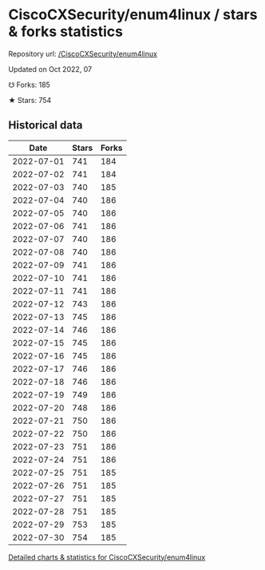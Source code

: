 # CiscoCXSecurity/enum4linux / stars & forks statistics

Repository url: [/CiscoCXSecurity/enum4linux](https://github.com/CiscoCXSecurity/enum4linux)

Updated on Oct 2022, 07

☋ Forks: 185

★ Stars: 754

## Historical data
| Date | Stars | Forks |
|------|-------|-------|
| 2022-07-01 | 741 | 184 | 
| 2022-07-02 | 741 | 184 | 
| 2022-07-03 | 740 | 185 | 
| 2022-07-04 | 740 | 186 | 
| 2022-07-05 | 740 | 186 | 
| 2022-07-06 | 741 | 186 | 
| 2022-07-07 | 740 | 186 | 
| 2022-07-08 | 740 | 186 | 
| 2022-07-09 | 741 | 186 | 
| 2022-07-10 | 741 | 186 | 
| 2022-07-11 | 741 | 186 | 
| 2022-07-12 | 743 | 186 | 
| 2022-07-13 | 745 | 186 | 
| 2022-07-14 | 746 | 186 | 
| 2022-07-15 | 745 | 186 | 
| 2022-07-16 | 745 | 186 | 
| 2022-07-17 | 746 | 186 | 
| 2022-07-18 | 746 | 186 | 
| 2022-07-19 | 749 | 186 | 
| 2022-07-20 | 748 | 186 | 
| 2022-07-21 | 750 | 186 | 
| 2022-07-22 | 750 | 186 | 
| 2022-07-23 | 751 | 186 | 
| 2022-07-24 | 751 | 186 | 
| 2022-07-25 | 751 | 185 | 
| 2022-07-26 | 751 | 185 | 
| 2022-07-27 | 751 | 185 | 
| 2022-07-28 | 751 | 185 | 
| 2022-07-29 | 753 | 185 | 
| 2022-07-30 | 754 | 185 | 


[Detailed charts & statistics for CiscoCXSecurity/enum4linux](https://reviewgithub.com/rep/CiscoCXSecurity/enum4linux)

